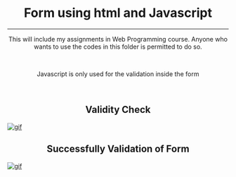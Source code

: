 <h1 align="center">Form using html and Javascript</h1>
<hr align="center">
<p align="center">This will include my assignments in Web Programming course. Anyone who wants to use the codes in this folder is permitted to do so.</p>
<br align="center">
<p align="center">Javascript is only used for the validation inside the form</p>
<br align="center">

<h2 align="center">Validity Check</h2>
<a href="https://im3.ezgif.com/tmp/ezgif-3-64a69d970720.gif"><img src="https://im3.ezgif.com/tmp/ezgif-3-64a69d970720.gif" title="gif" align="center"></img></a>

<br>

<h2 align="center">Successfully Validation of Form</h2>
<a href="https://im3.ezgif.com/tmp/ezgif-3-9c02c3c18fdd.gif"><img src="https://im3.ezgif.com/tmp/ezgif-3-9c02c3c18fdd.gif" title="gif" align="center"/></a>
